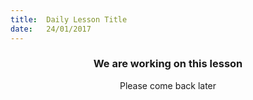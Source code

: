```yaml
---
title:  Daily Lesson Title
date:   24/01/2017
---
```


### <center>We are working on this lesson</center>
<center>Please come back later</center>
